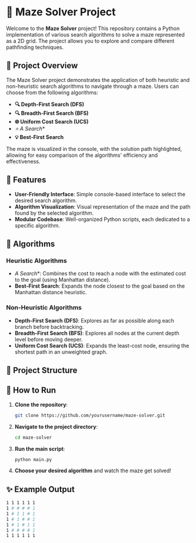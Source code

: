 # 🧩 Maze Solver Project

Welcome to the **Maze Solver** project! This repository contains a Python implementation of various search algorithms to solve a maze represented as a 2D grid. The project allows you to explore and compare different pathfinding techniques.

## 📜 Project Overview

The Maze Solver project demonstrates the application of both heuristic and non-heuristic search algorithms to navigate through a maze. Users can choose from the following algorithms:

- **🔍 Depth-First Search (DFS)**
- **🔍 Breadth-First Search (BFS)**
- **🌐 Uniform Cost Search (UCS)**
- **⭐ A* Search**
- **💡 Best-First Search**

The maze is visualized in the console, with the solution path highlighted, allowing for easy comparison of the algorithms' efficiency and effectiveness.

## 🚀 Features

- **User-Friendly Interface**: Simple console-based interface to select the desired search algorithm.
- **Algorithm Visualization**: Visual representation of the maze and the path found by the selected algorithm.
- **Modular Codebase**: Well-organized Python scripts, each dedicated to a specific algorithm.

## 🧠 Algorithms

### Heuristic Algorithms
- **A* Search**: Combines the cost to reach a node with the estimated cost to the goal (using Manhattan distance).
- **Best-First Search**: Expands the node closest to the goal based on the Manhattan distance heuristic.

### Non-Heuristic Algorithms
- **Depth-First Search (DFS)**: Explores as far as possible along each branch before backtracking.
- **Breadth-First Search (BFS)**: Explores all nodes at the current depth level before moving deeper.
- **Uniform Cost Search (UCS)**: Expands the least-cost node, ensuring the shortest path in an unweighted graph.

## 📂 Project Structure

## 🔧 How to Run

1. **Clone the repository**:
    ```bash
    git clone https://github.com/yourusername/maze-solver.git
    ```
2. **Navigate to the project directory**:
    ```bash
    cd maze-solver
    ```
3. **Run the main script**:
    ```bash
    python main.py
    ```
4. **Choose your desired algorithm** and watch the maze get solved!

## ✨ Example Output

```bash
1 1 1 1 1 1 
1 # # # # 1 
1 # 1 1 # 1 
1 # 1 # # 1 
1 # 1 # 1 1 
1 # # # # 1 
1 1 1 1 1 1






